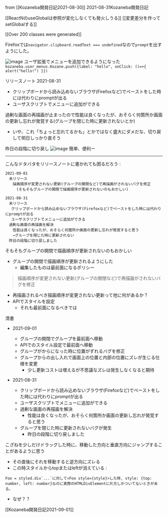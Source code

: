 
from [[Kozaneba開発日記2021-08-30]]
2021-08-31Kozaneba開発日記

[[ReactNのuseGlobalは参照が変化しなくても発火しうる]]
[[変更差分を作ってsetGlobalする]]

[[Over 200 classes were generated]]

Firefoxでは`navigator.clipboard.readText === undefined`なので`prompt`を出すようにした。

![image](https://gyazo.com/677d8dafc846263acb5e4bf05238db04/thumb/1000)
ユーザ拡張でメニューを追加できるようになった
`kozaneba.user_menus.Kozane.push({label: "hello", onClick: ()=>{ alert("hello!") }})`

リリースノート
2021-08-31
- クリップボードから読み込めないブラウザ(Firefoxなど)でペーストをした時には代わりにpromptが出る
- ユーザスクリプトでメニューに追加ができる

過剰な画面の再描画が止まったので性能は良くなったが、おそらく何箇所か画面の更新し忘れが発覚する(グループを閉じた時に更新されないとか)
- いや、これ「ちょっと忘れてるかも」とかではなく盛大にダメだな、切り戻して明日しっかり直そう

昨日の段階に切り戻し
![image](https://gyazo.com/e6e6759e11afd9f50ab66c229d90c61d/thumb/1000)
簡単、便利ー

---
こんなドタバタをリリースノートに書かれても困るだろう
:

```
2021-09-01
　未リリース
　　描画順序が変更されない更新(グループの開閉など)で再描画がされないバグを修正
　　　(そもそもグループの開閉で描画順序が更新されないのもおかしい)

2021-08-31
　未リリース
 　クリップボードから読み込めないブラウザ(Firefoxなど)でペーストをした時には代わりにpromptが出る
 　ユーザスクリプトでメニューに追加ができる
　過剰な画面の再描画を解決
　　性能は良くなったが、おそらく何箇所か画面の更新し忘れが発覚すると思う
　　→グループを閉じた時に更新されない
　昨日の段階に切り戻しました
```


そもそもグループの開閉で描画順序が更新されないのもおかしい
- グループの開閉で描画順序が更新されるようにした
    - 編集したものは最前面になるポリシー
> 描画順序が変更されない更新(グループの開閉など)で再描画がされないバグを修正
- 再描画されるべき描画順序が変更されない更新って他に何があるか？
- APIでスタイルを設定
    - それも最前面になるべきでは

清書
- 2021-09-01
    - グループの開閉でグループを最前面へ移動
    - APIでのスタイル設定で最前面へ移動
    - グループがからになった時に位置がずれるバグを修正
    - グループからの出し入れで画面上の位置と内部の位置にズレが生じる仕様を変更
        - 少し更新コストは増えるが不思議なズレは発生しなくなると期待

- 2021-08-31
    - クリップボードから読み込めないブラウザ(Firefoxなど)でペーストをした時には代わりにpromptが出る
    - ユーザスクリプトでメニューに追加ができる
    - 過剰な画面の再描画を解決
        - 性能は良くなったが、おそらく何箇所か画面の更新し忘れが発覚すると思う
    - グループを閉じた時に更新されないバグが発生
        - 昨日の段階に切り戻しました

こざねを少しだけドラッグした時に、移動した方向と垂直方向にジャンプすることがあるように思う
- その直後にそれを移動すると逆方向にズレる
- この時スタイルからtopまたはleftが消えている
:

```
Foo = styled.div`...`に対して<Foo style={style}>した時, style: {top: number, left: number}なのに実際のHTMLDivElementに片方しかついてないときがある。
```

- なぜ？？

[[Kozaneba開発日記2021-09-01]]